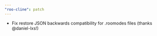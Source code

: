 ```yaml
---
"roo-cline": patch
---
```


- Fix restore JSON backwards compatibility for .roomodes files (thanks @daniel-lxs!)

